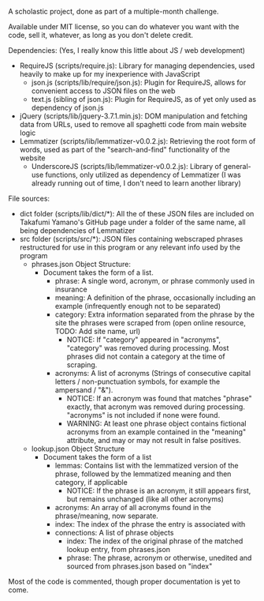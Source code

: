 A scholastic project, done as part of a multiple-month challenge. 

Available under MIT license, so you can do whatever you want with the code, sell it, whatever, as long as you don't delete credit.

Dependencies: (Yes, I really know this little about JS / web development)
  - RequireJS (scripts/require.js): Library for managing dependencies, used heavily to make up for my inexperience with JavaScript
    - json.js (scripts/lib/require/json.js): Plugin for RequireJS, allows for convenient access to JSON files on the web
    - text.js (sibling of json.js): Plugin for RequireJS, as of yet only used as dependency of json.js
  - jQuery (scripts/lib/jquery-3.7.1.min.js): DOM manipulation and fetching data from URLs, used to remove all spaghetti code from main website logic
  - Lemmatizer (scripts/lib/lemmatizer-v0.0.2.js): Retrieving the root form of words, used as part of the "search-and-find" functionality of the website
    - UnderscoreJS (scripts/lib/lemmatizer-v0.0.2.js): Library of general-use functions, only utilized as dependency of Lemmatizer
                                                       (I was already running out of time, I don't need to learn another library)

File sources:
  - dict folder (scripts/lib/dict/*): All the of these JSON files are included on Takafumi Yamano's GitHub page under a folder of the same name, all being dependencies of Lemmatizer
  - src folder (scripts/src/*): JSON files containing webscraped phrases restructured for use in this program or any relevant info used by the program
    - phrases.json Object Structure:
      - Document takes the form of a list.
        - phrase: A single word, acronym, or phrase commonly used in insurance
        - meaning: A definition of the phrase, occasionally including an example (infrequently enough not to be separated)
        - category: Extra information separated from the phrase by the site the phrases were scraped from (open online resource, TODO: Add site name, url)
          - NOTICE: If "category" appeared in "acronyms", "category" was removed during processing. Most phrases did not contain a category at the time of scraping.
        - acronyms: A list of acronyms (Strings of consecutive capital letters / non-punctuation symbols, for example the ampersand / "&").
          - NOTICE: If an acronym was found that matches "phrase" exactly, that acronym was removed during processing. "acronyms" is not included if none were found.
          - WARNING: At least one phrase object contains fictional acronyms from an example contained in the "meaning" attribute, and may or may not result in false positives.
    - lookup.json Object Structure
      - Document takes the form of a list
        - lemmas: Contains list with the lemmatized version of the phrase, followed by the lemmatized meaning and then category, if applicable
          - NOTICE: If the phrase is an acronym, it still appears first, but remains unchanged (like all other acronyms)
        - acronyms: An array of all acronyms found in the phrase/meaning, now separate.
        - index: The index of the phrase the entry is associated with
        - connections: A list of phrase objects
          - index: The index of the original phrase of the matched lookup entry, from phrases.json
          - phrase: The phrase, acronym or otherwise, unedited and sourced from phrases.json based on "index"

Most of the code is commented, though proper documentation is yet to come.
